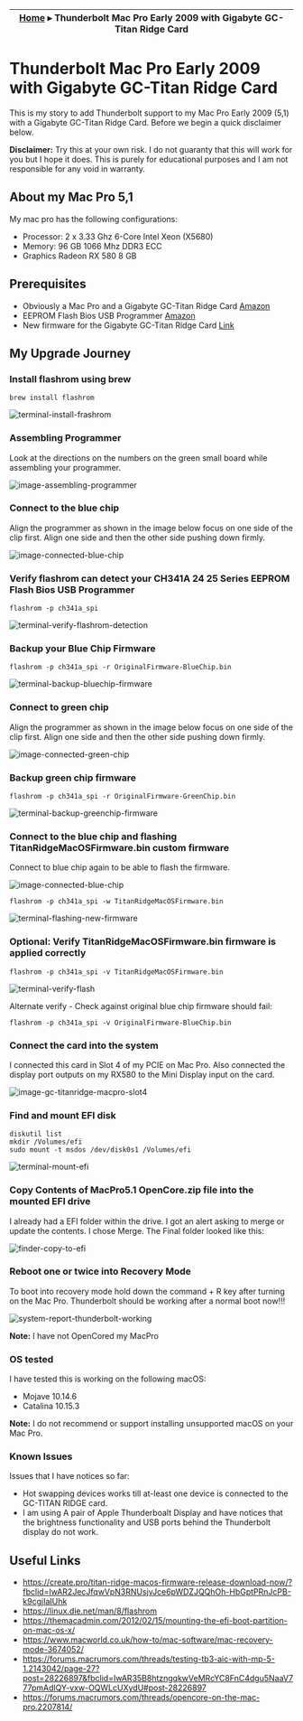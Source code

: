 |  [Home](../README.md) ▸ Thunderbolt Mac Pro Early 2009 with Gigabyte GC-Titan Ridge Card |
|-----|


# Thunderbolt Mac Pro Early 2009 with Gigabyte GC-Titan Ridge Card

This is my story to add Thunderbolt support to my Mac Pro Early 2009 (5,1) with a Gigabyte GC-Titan Ridge Card. Before we begin a quick disclaimer below.

**Disclaimer:** Try this at your own risk. I do not guaranty that this will work for you but I hope it does. This is purely for educational purposes and I am not responsible for any void in warranty.

## About my Mac Pro 5,1

My mac pro has the following configurations:

- Processor:        2 x 3.33 Ghz 6-Core Intel Xeon (X5680)
- Memory:           96 GB 1066 Mhz DDR3 ECC
- Graphics          Radeon RX 580 8 GB

## Prerequisites

- Obviously a Mac Pro and a Gigabyte GC-Titan Ridge Card [Amazon](https://www.amazon.com/gp/product/B07GBZL93X/ref=ppx_yo_dt_b_asin_title_o01_s00?ie=UTF8&psc=1)
- EEPROM Flash Bios USB Programmer [Amazon](https://www.amazon.com/gp/product/B07SHSL9X9/ref=ppx_yo_dt_b_asin_title_o00_s00?ie=UTF8&psc=1)
- New firmware for the Gigabyte GC-Titan Ridge Card [Link](https://forums.macrumors.com/threads/testing-tb3-aic-with-mp-5-1.2143042/post-28246620)


## My Upgrade Journey

### Install flashrom using brew

```
brew install flashrom
```

![terminal-install-frashrom](./images/terminal-install-flashrom.png)

### Assembling Programmer

Look at the directions on the numbers on the green small board while assembling your programmer.

![image-assembling-programmer](./images/image-assembling-programmer.png)

### Connect to the blue chip 

Align the programmer as shown in the image below focus on one side of the clip first. Align one side and then the other side pushing down firmly.

![image-connected-blue-chip](./images/image-connected-blue-chip.png)

### Verify flashrom can detect your CH341A 24 25 Series EEPROM Flash Bios USB Programmer

```
flashrom -p ch341a_spi
```

![terminal-verify-flashrom-detection](./images/terminal-verify-flashrom-detection.png)


### Backup your Blue Chip Firmware

```
flashrom -p ch341a_spi -r OriginalFirmware-BlueChip.bin
```

![terminal-backup-bluechip-firmware](./images/terminal-backup-bluechip-firmware.png)

### Connect to green chip

Align the programmer as shown in the image below focus on one side of the clip first. Align one side and then the other side pushing down firmly.

![image-connected-green-chip](./images/image-connected-green-chip.png)

### Backup green chip firmware

```
flashrom -p ch341a_spi -r OriginalFirmware-GreenChip.bin
```
![terminal-backup-greenchip-firmware](./images/terminal-backup-greenchip-firmware.png)

### Connect to the blue chip and flashing TitanRidgeMacOSFirmware.bin custom firmware

Connect to blue chip again to be able to flash the firmware.

![image-connected-blue-chip](./images/image-connected-blue-chip.png)

```
flashrom -p ch341a_spi -w TitanRidgeMacOSFirmware.bin
```
![terminal-flashing-new-firmware](./images/terminal-flashing-new-firmware.png)

### Optional: Verify TitanRidgeMacOSFirmware.bin firmware is applied correctly

```
flashrom -p ch341a_spi -v TitanRidgeMacOSFirmware.bin
```

![terminal-verify-flash](./images/terminal-verify-flash.png)

Alternate verify - Check against original blue chip firmware should fail:

```
flashrom -p ch341a_spi -v OriginalFirmware-BlueChip.bin
```


### Connect the card into the system

I connected this card in Slot 4 of my PCIE on Mac Pro. Also connected the display port outputs on my RX580 to the Mini Display input on the card.

![image-gc-titanridge-macpro-slot4](./images/image-gc-titanridge-macpro-slot4.png)


### Find and mount EFI disk

```
diskutil list
mkdir /Volumes/efi
sudo mount -t msdos /dev/disk0s1 /Volumes/efi
```

![terminal-mount-efi](./images/terminal-mount-efi.png)


### Copy Contents of MacPro5.1 OpenCore.zip file into the mounted EFI drive

I already had a EFI folder within the drive. I got an alert asking to  merge or update the contents. I chose Merge. The Final folder looked like this:

![finder-copy-to-efi](./images/finder-copy-to-efi.png) 


### Reboot one or twice into Recovery Mode

To boot into recovery mode hold down the command + R key after turning on the Mac Pro. Thunderbolt should be working after a normal boot now!!!

![system-report-thunderbolt-working](./images/system-report-thunderbolt-working.png)

**Note:** I have not OpenCored my MacPro

### OS tested 

I have tested this is working on the following macOS:

- Mojave 10.14.6 
- Catalina 10.15.3 

**Note:** I do not recommend or support installing unsupported macOS on your Mac Pro.

### Known Issues

Issues that I have notices so far:
- Hot swapping devices works till at-least one device is connected to the GC-TITAN RIDGE card. 
- I am using A pair of Apple Thunderboalt Display and have notices that the brightness functionality and USB ports behind the Thunderbolt display do not work.

## Useful Links

- https://create.pro/titan-ridge-macos-firmware-release-download-now/?fbclid=IwAR2JecJfqwVpN3RNUsjvJce6pWDZJQQhOh-HbGptPRnJcPB-k9cgjIaIUhk
- https://linux.die.net/man/8/flashrom
- https://themacadmin.com/2012/02/15/mounting-the-efi-boot-partition-on-mac-os-x/
- https://www.macworld.co.uk/how-to/mac-software/mac-recovery-mode-3674052/
- https://forums.macrumors.com/threads/testing-tb3-aic-with-mp-5-1.2143042/page-27?post=28226897&fbclid=IwAR35B8htzngqkwVeMRcYC8FnC4dgu5NaaV777pmAdlQY-vxw-OQWLcUXydU#post-28226897
- https://forums.macrumors.com/threads/opencore-on-the-mac-pro.2207814/

